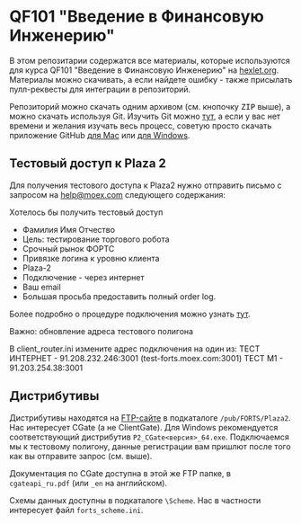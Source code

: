 QF101 "Введение в Финансовую Инженерию"
=====

В этом репозитарии содержатся все материалы, которые используются для курса QF101 "Введение в Финансовую Инженерию" на [hexlet.org](http://hexlet.org). Материалы можно скачивать, а если найдете ошибку - также присылать пулл-реквесты для интеграции в репозиторий.

Репозиторий можно скачать одним архивом (см. кнопочку <kbd>ZIP</kbd> выше), а можно скачать используя Git. Изучить Git можно [тут](http://learn.github.com/p/intro.html), а если у вас нет времени и желания изучать весь процесс, советую просто скачать приложение GitHub [для Mac](http://mac.github.com/) или [для Windows](http://windows.github.com/).

## Тестовый доступ к Plaza 2 ##

Для получения тестового доступа к Plaza2 нужно отправить письмо с запросом на help@moex.com следующего содержания:

Хотелось бы получить тестовый доступ

- Фамилия Имя Отчество
- Цель: тестирование торгового робота
- Срочный рынок ФОРТС
- Привязке логина к уровню клиента
- Plaza-2
- Подключение - через интернет
- Ваш email
- Большая просьба предоставить полный order log.

Более подробно о процедуре подключения можно узнать [тут](http://moex.com/s438).

Важно: обновление адреса тестового полигона

В client_router.ini измените адрес подключения на один из:
ТЕСТ ИНТЕРНЕТ - 91.208.232.246:3001 (test-forts.moex.com:3001)
ТЕСТ М1 -  91.203.254.38:3001

## Дистрибутивы

Дистрибутивы находятся на [FTP-сайте](ftp://ftp.rts.ru) в подкаталоге `/pub/FORTS/Plaza2`. Нас интересует CGate (а не ClientGate). Для Windows рекомендуется соответствующий дистрибутив `P2_CGate<версия>_64.exe`. Подключаемся мы к тестовому полигону, данные регистрации вам пришлют после того как вы отправите запрос (см. выше).

Документация по CGate доступна в этой же FTP папке, в `cgateapi_ru.pdf` (или `_en` на английском).

Схемы данных доступны в подкаталоге `\Scheme`. Нас в частности интересует файл `forts_scheme.ini`.
